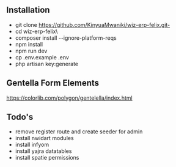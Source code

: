 ## Installation

- git clone https://github.com/KinyuaMwaniki/wiz-erp-felix.git-
- cd wiz-erp-felix\
- composer install --ignore-platform-reqs
- npm install
- npm run dev
- cp .env.example .env
- php artisan key:generate

## Gentella Form Elements
https://colorlib.com/polygon/gentelella/index.html

## Todo's
- remove register route and create seeder for admin 
- install nwidart modules
- install infyom
- install yajra datatables
- install spatie permissions
